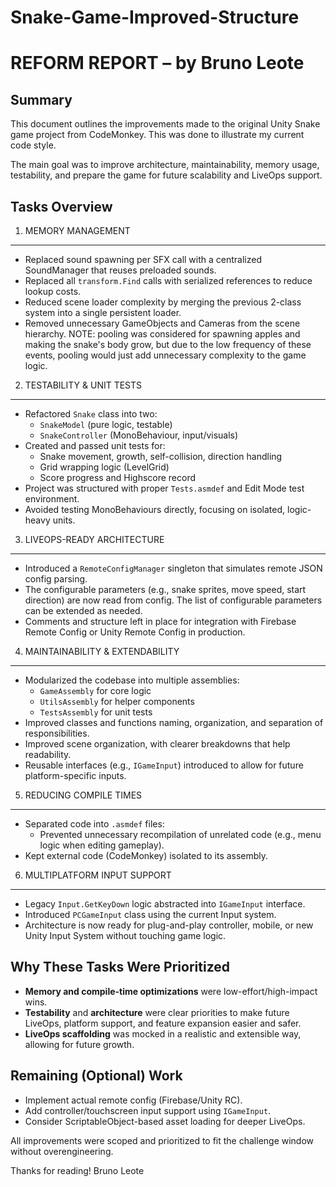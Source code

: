 # Snake-Game-Improved-Structure

REFORM REPORT – by Bruno Leote
==============================

Summary
-------
This document outlines the improvements made to the original Unity Snake game project from CodeMonkey. This was done to illustrate my current code style. 

The main goal was to improve architecture, maintainability, memory usage, testability, and prepare the game for future scalability and LiveOps support.

Tasks Overview
--------------

1. MEMORY MANAGEMENT
---------------------
- Replaced sound spawning per SFX call with a centralized SoundManager that reuses preloaded sounds.
- Replaced all `transform.Find` calls with serialized references to reduce lookup costs.
- Reduced scene loader complexity by merging the previous 2-class system into a single persistent loader.
- Removed unnecessary GameObjects and Cameras from the scene hierarchy.
NOTE: pooling was considered for spawning apples and making the snake's body grow, but due to the low frequency of these events, pooling would just add unnecessary complexity to the game logic.

2. TESTABILITY & UNIT TESTS
----------------------------
- Refactored `Snake` class into two: 
  - `SnakeModel` (pure logic, testable)
  - `SnakeController` (MonoBehaviour, input/visuals)
- Created and passed unit tests for:
  - Snake movement, growth, self-collision, direction handling
  - Grid wrapping logic (LevelGrid)
  - Score progress and Highscore record 
- Project was structured with proper `Tests.asmdef` and Edit Mode test environment.
- Avoided testing MonoBehaviours directly, focusing on isolated, logic-heavy units.

3. LIVEOPS-READY ARCHITECTURE
-----------------------------
- Introduced a `RemoteConfigManager` singleton that simulates remote JSON config parsing.
- The configurable parameters (e.g., snake sprites, move speed, start direction) are now read from config. The list of configurable parameters can be extended as needed.
- Comments and structure left in place for integration with Firebase Remote Config or Unity Remote Config in production.

4. MAINTAINABILITY & EXTENDABILITY
----------------------------------
- Modularized the codebase into multiple assemblies:
  - `GameAssembly` for core logic
  - `UtilsAssembly` for helper components
  - `TestsAssembly` for unit tests
- Improved classes and functions naming, organization, and separation of responsibilities.
- Improved scene organization, with clearer breakdowns that help readability.
- Reusable interfaces (e.g., `IGameInput`) introduced to allow for future platform-specific inputs.

5. REDUCING COMPILE TIMES
--------------------------
- Separated code into `.asmdef` files:
  - Prevented unnecessary recompilation of unrelated code (e.g., menu logic when editing gameplay).
- Kept external code (CodeMonkey) isolated to its assembly.

6. MULTIPLATFORM INPUT SUPPORT
-----------------------------------------
- Legacy `Input.GetKeyDown` logic abstracted into `IGameInput` interface.
- Introduced `PCGameInput` class using the current Input system.
- Architecture is now ready for plug-and-play controller, mobile, or new Unity Input System without touching game logic.

Why These Tasks Were Prioritized
--------------------------------
- **Memory and compile-time optimizations** were low-effort/high-impact wins.
- **Testability** and **architecture** were clear priorities to make future LiveOps, platform support, and feature expansion easier and safer.
- **LiveOps scaffolding** was mocked in a realistic and extensible way, allowing for future growth.

Remaining (Optional) Work
-------------------------
- Implement actual remote config (Firebase/Unity RC).
- Add controller/touchscreen input support using `IGameInput`.
- Consider ScriptableObject-based asset loading for deeper LiveOps.

All improvements were scoped and prioritized to fit the challenge window without overengineering.

Thanks for reading!
Bruno Leote

